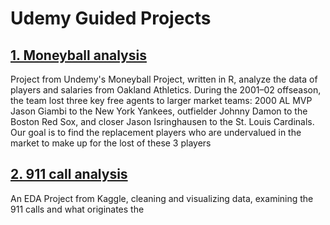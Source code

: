 # Udemy Guided Projects

## [ 1. Moneyball analysis ](https://github.com/irenechang1510/Udemy-projects/tree/main/moneyball)

Project from Undemy's Moneyball Project, written in R, analyze the data of players and salaries from Oakland Athletics. During the 2001–02 offseason, the team lost three key free agents to larger market teams: 2000 AL MVP Jason Giambi to the New York Yankees, outfielder Johnny Damon to the Boston Red Sox, and closer Jason Isringhausen to the St. Louis Cardinals. Our goal is to find the replacement players who are undervalued in the market to make up for the lost of these 3 players

## [2. 911 call analysis]()

An EDA Project from Kaggle, cleaning and visualizing data, examining the 911 calls and what originates the


